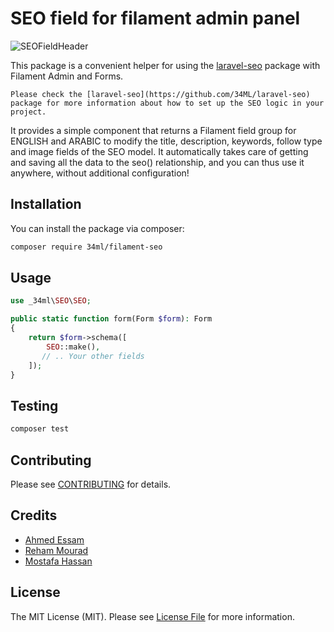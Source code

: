 # SEO field for filament admin panel

![SEOFieldHeader](https://raw.githubusercontent.com/34ML/Filament-SEO/main/resources/Images/Filament-Seo.jpg)

This package is a convenient helper for using the [laravel-seo](https://github.com/34ML/laravel-seo) package with Filament Admin and Forms.

`Please check the [laravel-seo](https://github.com/34ML/laravel-seo) package for more information about how to set up the SEO logic in your project.`

It provides a simple component that returns a Filament field group for ENGLISH and ARABIC to modify the title, description, keywords, follow type and image fields of the SEO model. It automatically takes care of getting and saving all the data to the seo() relationship, and you can thus use it anywhere, without additional configuration!

## Installation

You can install the package via composer:

```bash
composer require 34ml/filament-seo
```

## Usage

```php
use _34ml\SEO\SEO;

public static function form(Form $form): Form
{
    return $form->schema([
        SEO::make(),
       // .. Your other fields
    ]);
}
```

## Testing

```bash
composer test
```

## Contributing

Please see [CONTRIBUTING](CONTRIBUTING.md) for details.

## Credits

- [Ahmed Essam](https://github.com/aessam13)
- [Reham Mourad](https://github.com/RehamMourad)
- [Mostafa Hassan](https://github.com/MostafaHassan1)

## License

The MIT License (MIT). Please see [License File](LICENSE.md) for more information.
